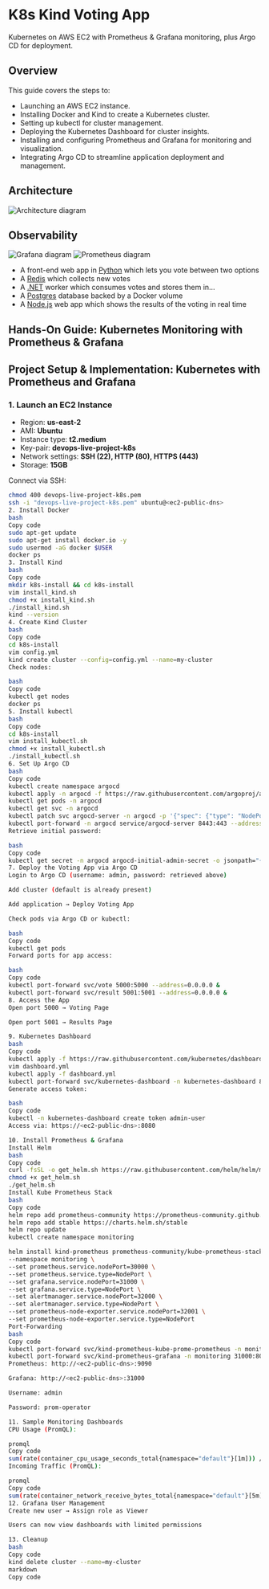 # K8s Kind Voting App

Kubernetes on AWS EC2 with Prometheus & Grafana monitoring, plus Argo CD for deployment.

## Overview

This guide covers the steps to:
- Launching an AWS EC2 instance.
- Installing Docker and Kind to create a Kubernetes cluster.
- Setting up kubectl for cluster management.
- Deploying the Kubernetes Dashboard for cluster insights.
- Installing and configuring Prometheus and Grafana for monitoring and visualization.
- Integrating Argo CD to streamline application deployment and management.

## Architecture

![Architecture diagram](k8s-kind-voting-app.png)

## Observability

![Grafana diagram](grafana.png)
![Prometheus diagram](prometheus.png)

* A front-end web app in [Python](/vote) which lets you vote between two options
* A [Redis](https://hub.docker.com/_/redis/) which collects new votes
* A [.NET](/worker/) worker which consumes votes and stores them in…
* A [Postgres](https://hub.docker.com/_/postgres/) database backed by a Docker volume
* A [Node.js](/result) web app which shows the results of the voting in real time


## Hands-On Guide: Kubernetes Monitoring with Prometheus & Grafana

## Project Setup & Implementation: Kubernetes with Prometheus and Grafana

### 1. Launch an EC2 Instance
- Region: **us-east-2**  
- AMI: **Ubuntu**  
- Instance type: **t2.medium**  
- Key-pair: **devops-live-project-k8s**  
- Network settings: **SSH (22), HTTP (80), HTTPS (443)**  
- Storage: **15GB**  

Connect via SSH:  
```bash
chmod 400 devops-live-project-k8s.pem
ssh -i "devops-live-project-k8s.pem" ubuntu@<ec2-public-dns>
2. Install Docker
bash
Copy code
sudo apt-get update
sudo apt-get install docker.io -y
sudo usermod -aG docker $USER
docker ps
3. Install Kind
bash
Copy code
mkdir k8s-install && cd k8s-install
vim install_kind.sh
chmod +x install_kind.sh
./install_kind.sh
kind --version
4. Create Kind Cluster
bash
Copy code
cd k8s-install
vim config.yml
kind create cluster --config=config.yml --name=my-cluster
Check nodes:

bash
Copy code
kubectl get nodes
docker ps
5. Install kubectl
bash
Copy code
cd k8s-install
vim install_kubectl.sh
chmod +x install_kubectl.sh
./install_kubectl.sh
6. Set Up Argo CD
bash
Copy code
kubectl create namespace argocd
kubectl apply -n argocd -f https://raw.githubusercontent.com/argoproj/argo-cd/stable/manifests/install.yaml
kubectl get pods -n argocd
kubectl get svc -n argocd
kubectl patch svc argocd-server -n argocd -p '{"spec": {"type": "NodePort"}}'
kubectl port-forward -n argocd service/argocd-server 8443:443 --address=0.0.0.0 &
Retrieve initial password:

bash
Copy code
kubectl get secret -n argocd argocd-initial-admin-secret -o jsonpath="{.data.password}" | base64 -d && echo
7. Deploy the Voting App via Argo CD
Login to Argo CD (username: admin, password: retrieved above)

Add cluster (default is already present)

Add application → Deploy Voting App

Check pods via Argo CD or kubectl:

bash
Copy code
kubectl get pods
Forward ports for app access:

bash
Copy code
kubectl port-forward svc/vote 5000:5000 --address=0.0.0.0 &
kubectl port-forward svc/result 5001:5001 --address=0.0.0.0 &
8. Access the App
Open port 5000 → Voting Page

Open port 5001 → Results Page

9. Kubernetes Dashboard
bash
Copy code
kubectl apply -f https://raw.githubusercontent.com/kubernetes/dashboard/v2.7.0/aio/deploy/recommended.yaml
vim dashboard.yml
kubectl apply -f dashboard.yml
kubectl port-forward svc/kubernetes-dashboard -n kubernetes-dashboard 8080:443 --address=0.0.0.0 &
Generate access token:

bash
Copy code
kubectl -n kubernetes-dashboard create token admin-user
Access via: https://<ec2-public-dns>:8080

10. Install Prometheus & Grafana
Install Helm
bash
Copy code
curl -fsSL -o get_helm.sh https://raw.githubusercontent.com/helm/helm/main/scripts/get-helm-3
chmod +x get_helm.sh
./get_helm.sh
Install Kube Prometheus Stack
bash
Copy code
helm repo add prometheus-community https://prometheus-community.github.io/helm-charts
helm repo add stable https://charts.helm.sh/stable
helm repo update
kubectl create namespace monitoring

helm install kind-prometheus prometheus-community/kube-prometheus-stack \
--namespace monitoring \
--set prometheus.service.nodePort=30000 \
--set prometheus.service.type=NodePort \
--set grafana.service.nodePort=31000 \
--set grafana.service.type=NodePort \
--set alertmanager.service.nodePort=32000 \
--set alertmanager.service.type=NodePort \
--set prometheus-node-exporter.service.nodePort=32001 \
--set prometheus-node-exporter.service.type=NodePort
Port-Forwarding
bash
Copy code
kubectl port-forward svc/kind-prometheus-kube-prome-prometheus -n monitoring 9090:9090 --address=0.0.0.0 &
kubectl port-forward svc/kind-prometheus-grafana -n monitoring 31000:80 --address=0.0.0.0 &
Prometheus: http://<ec2-public-dns>:9090

Grafana: http://<ec2-public-dns>:31000

Username: admin

Password: prom-operator

11. Sample Monitoring Dashboards
CPU Usage (PromQL):

promql
Copy code
sum(rate(container_cpu_usage_seconds_total{namespace="default"}[1m])) / sum(machine_cpu_cores) * 100
Incoming Traffic (PromQL):

promql
Copy code
sum(rate(container_network_receive_bytes_total{namespace="default"}[5m])) by (pod)
12. Grafana User Management
Create new user → Assign role as Viewer

Users can now view dashboards with limited permissions

13. Cleanup
bash
Copy code
kind delete cluster --name=my-cluster
markdown
Copy code



